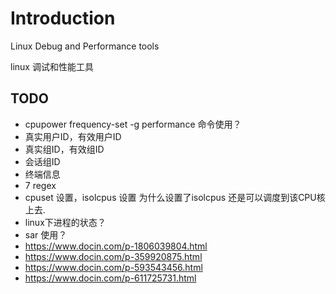 # Introduction

Linux Debug and Performance tools

linux 调试和性能工具

## TODO

* cpupower frequency-set -g performance 命令使用？
* 真实用户ID，有效用户ID
* 真实组ID，有效组ID
* 会话组ID
* 终端信息
* 7 regex
* cpuset 设置，isolcpus 设置
  为什么设置了isolcpus 还是可以调度到该CPU核上去.
* linux下进程的状态？
* sar 使用？
* https://www.docin.com/p-1806039804.html
* https://www.docin.com/p-359920875.html
* https://www.docin.com/p-593543456.html
* https://www.docin.com/p-611725731.html

